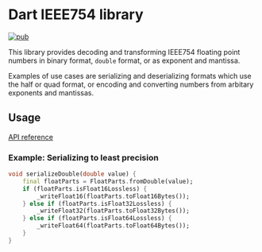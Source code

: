 # Dart IEEE754 library

[![pub](https://img.shields.io/pub/v/ieee754.svg)](https://pub.dev/packages/ieee754)


This library provides decoding and transforming IEEE754 floating point numbers
in binary format, `double` format, or as exponent and mantissa.

Examples of use cases are serializing and deserializing formats which use the
half or quad format, or encoding and converting numbers from arbitary exponents
and mantissas.

## Usage

[API reference](https://pub.dev/documentation/ieee754/latest/)

### Example: Serializing to least precision

```dart
void serializeDouble(double value) {
    final floatParts = FloatParts.fromDouble(value);
    if (floatParts.isFloat16Lossless) {
        _writeFloat16(floatParts.toFloat16Bytes());
    } else if (floatParts.isFloat32Lossless) {
        _writeFloat32(floatParts.toFloat32Bytes());
    } else if (floatParts.isFloat64Lossless) {
        _writeFloat64(floatParts.toFloat64Bytes());
    }
}
```
